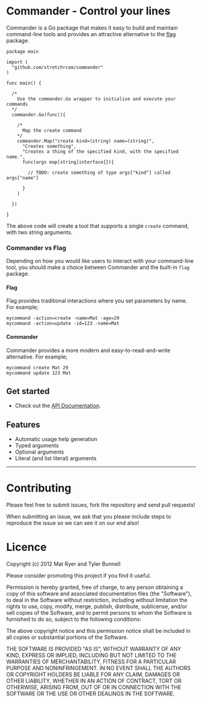 Commander - Control your lines
========= 

Commander is a Go package that makes it easy to build and maintain command-line tools and provides
an attractive alternative to the [flag](http://golang.org/pkg/flag/) package.

    package main

    import (
      "github.com/stretchrcom/commander"
    )

    func main() {

      /*
        Use the commander.Go wrapper to initialise and execute your commands
      */
      commander.Go(func(){

        /*
          Map the create command
        */
        commander.Map("create kind=(string) name=(string)", 
          "Creates something",
          "Creates a thing of the specified kind, with the specified name.",
          func(args map[string]interface{}){
      
            // TODO: create something of type args["kind"] called args["name"]
      
          }
        )

      })

    }

The above code will create a tool that supports a single `create` command, with two string arguments.

### Commander vs Flag

Depending on how you would like users to interact with your command-line tool, you should make a choice between
Commander and the built-in `flag` package.

#### Flag

Flag provides traditional interactions where you set parameters by name.  For example;

    mycommand -action=create -name=Mat -age=29
    mycommand -action=update -id=123 -name=Mat

#### Commander

Commander provides a more modern and easy-to-read-and-write alternative.  For example;

    mycommand create Mat 29
    mycommand update 123 Mat

## Get started

  * Check out the [API Documentation](http://godoc.org/github.com/stretchrcom/commander).

## Features

  * Automatic usage help generation
  * Typed arguments
  * Optional arguments
  * Literal (and list literal) arguments



------

Contributing
============

Please feel free to submit issues, fork the repository and send pull requests!

When submitting an issue, we ask that you please include steps to reproduce the issue so we can see it on our end also!


Licence
=======
Copyright (c) 2012 Mat Ryer and Tyler Bunnell

Please consider promoting this project if you find it useful.

Permission is hereby granted, free of charge, to any person obtaining a copy of this software and associated documentation files (the "Software"), to deal in the Software without restriction, including without limitation the rights to use, copy, modify, merge, publish, distribute, sublicense, and/or sell copies of the Software, and to permit persons to whom the Software is furnished to do so, subject to the following conditions:

The above copyright notice and this permission notice shall be included in all copies or substantial portions of the Software.

THE SOFTWARE IS PROVIDED "AS IS", WITHOUT WARRANTY OF ANY KIND, EXPRESS OR IMPLIED, INCLUDING BUT NOT LIMITED TO THE WARRANTIES OF MERCHANTABILITY, FITNESS FOR A PARTICULAR PURPOSE AND NONINFRINGEMENT. IN NO EVENT SHALL THE AUTHORS OR COPYRIGHT HOLDERS BE LIABLE FOR ANY CLAIM, DAMAGES OR OTHER LIABILITY, WHETHER IN AN ACTION OF CONTRACT, TORT OR OTHERWISE, ARISING FROM, OUT OF OR IN CONNECTION WITH THE SOFTWARE OR THE USE OR OTHER DEALINGS IN THE SOFTWARE.
